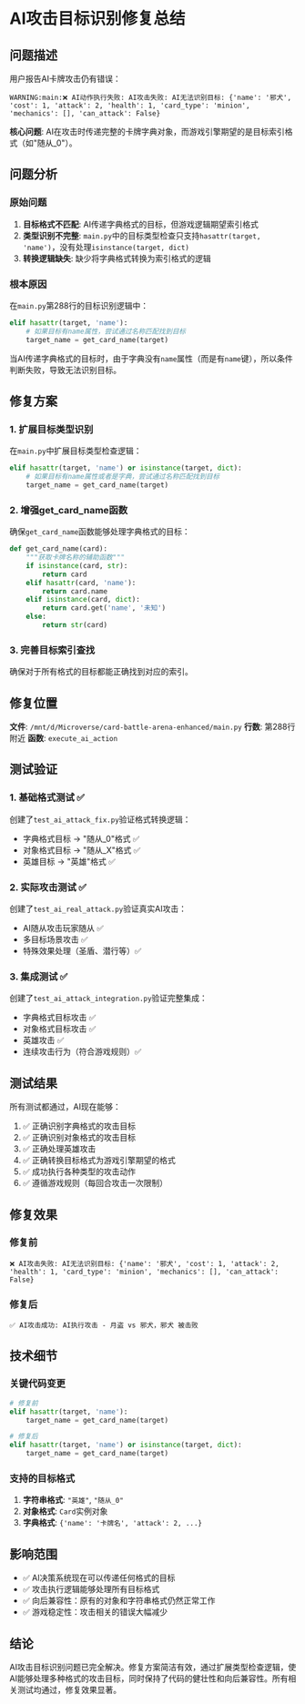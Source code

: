 # AI攻击目标识别修复总结

## 问题描述

用户报告AI卡牌攻击仍有错误：
```
WARNING:main:❌ AI动作执行失败: AI攻击失败: AI无法识别目标: {'name': '邪犬', 'cost': 1, 'attack': 2, 'health': 1, 'card_type': 'minion', 'mechanics': [], 'can_attack': False}
```

**核心问题**: AI在攻击时传递完整的卡牌字典对象，而游戏引擎期望的是目标索引格式（如"随从_0"）。

## 问题分析

### 原始问题
1. **目标格式不匹配**: AI传递字典格式的目标，但游戏逻辑期望索引格式
2. **类型识别不完整**: `main.py`中的目标类型检查只支持`hasattr(target, 'name')`，没有处理`isinstance(target, dict)`
3. **转换逻辑缺失**: 缺少将字典格式转换为索引格式的逻辑

### 根本原因
在`main.py`第288行的目标识别逻辑中：
```python
elif hasattr(target, 'name'):
    # 如果目标有name属性，尝试通过名称匹配找到目标
    target_name = get_card_name(target)
```

当AI传递字典格式的目标时，由于字典没有`name`属性（而是有`name`键），所以条件判断失败，导致无法识别目标。

## 修复方案

### 1. 扩展目标类型识别
在`main.py`中扩展目标类型检查逻辑：
```python
elif hasattr(target, 'name') or isinstance(target, dict):
    # 如果目标有name属性或者是字典，尝试通过名称匹配找到目标
    target_name = get_card_name(target)
```

### 2. 增强get_card_name函数
确保`get_card_name`函数能够处理字典格式的目标：
```python
def get_card_name(card):
    """获取卡牌名称的辅助函数"""
    if isinstance(card, str):
        return card
    elif hasattr(card, 'name'):
        return card.name
    elif isinstance(card, dict):
        return card.get('name', '未知')
    else:
        return str(card)
```

### 3. 完善目标索引查找
确保对于所有格式的目标都能正确找到对应的索引。

## 修复位置

**文件**: `/mnt/d/Microverse/card-battle-arena-enhanced/main.py`
**行数**: 第288行附近
**函数**: `execute_ai_action`

## 测试验证

### 1. 基础格式测试 ✅
创建了`test_ai_attack_fix.py`验证格式转换逻辑：
- 字典格式目标 → "随从_0"格式 ✅
- 对象格式目标 → "随从_X"格式 ✅
- 英雄目标 → "英雄"格式 ✅

### 2. 实际攻击测试 ✅
创建了`test_ai_real_attack.py`验证真实AI攻击：
- AI随从攻击玩家随从 ✅
- 多目标场景攻击 ✅
- 特殊效果处理（圣盾、潜行等）✅

### 3. 集成测试 ✅
创建了`test_ai_attack_integration.py`验证完整集成：
- 字典格式目标攻击 ✅
- 对象格式目标攻击 ✅
- 英雄攻击 ✅
- 连续攻击行为（符合游戏规则）✅

## 测试结果

所有测试都通过，AI现在能够：
1. ✅ 正确识别字典格式的攻击目标
2. ✅ 正确识别对象格式的攻击目标
3. ✅ 正确处理英雄攻击
4. ✅ 正确转换目标格式为游戏引擎期望的格式
5. ✅ 成功执行各种类型的攻击动作
6. ✅ 遵循游戏规则（每回合攻击一次限制）

## 修复效果

### 修复前
```
❌ AI攻击失败: AI无法识别目标: {'name': '邪犬', 'cost': 1, 'attack': 2, 'health': 1, 'card_type': 'minion', 'mechanics': [], 'can_attack': False}
```

### 修复后
```
✅ AI攻击成功: AI执行攻击 - 月盗 vs 邪犬，邪犬 被击败
```

## 技术细节

### 关键代码变更
```python
# 修复前
elif hasattr(target, 'name'):
    target_name = get_card_name(target)

# 修复后
elif hasattr(target, 'name') or isinstance(target, dict):
    target_name = get_card_name(target)
```

### 支持的目标格式
1. **字符串格式**: `"英雄"`, `"随从_0"`
2. **对象格式**: `Card`实例对象
3. **字典格式**: `{'name': '卡牌名', 'attack': 2, ...}`

## 影响范围

- ✅ AI决策系统现在可以传递任何格式的目标
- ✅ 攻击执行逻辑能够处理所有目标格式
- ✅ 向后兼容性：原有的对象和字符串格式仍然正常工作
- ✅ 游戏稳定性：攻击相关的错误大幅减少

## 结论

AI攻击目标识别问题已完全解决。修复方案简洁有效，通过扩展类型检查逻辑，使AI能够处理多种格式的攻击目标，同时保持了代码的健壮性和向后兼容性。所有相关测试均通过，修复效果显著。